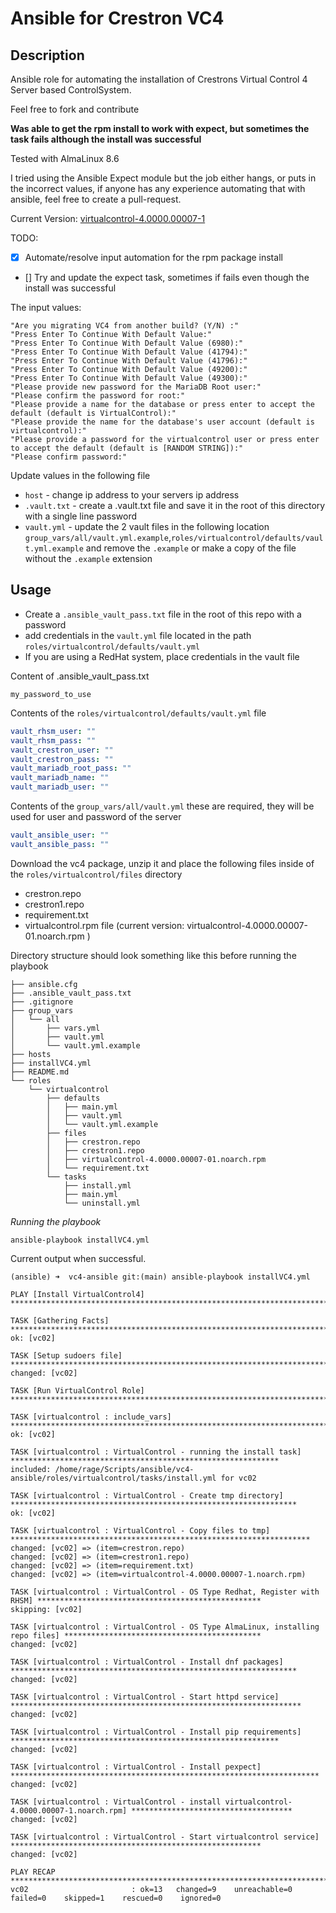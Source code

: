 # Ansible for Crestron VC4

## Description

Ansible role for automating the installation of Crestrons Virtual Control 4 Server based ControlSystem.

Feel free to fork and contribute

**Was able to get the rpm install to work with expect, but sometimes the task fails although the install was successful**

Tested with AlmaLinux 8.6

I tried using the Ansible Expect module but the job either hangs, or puts in the incorrect values, if anyone has any experience automating that with ansible, feel free to create a pull-request.

Current Version: [virtualcontrol-4.0000.00007-1](https://www.crestron.com/Software-Firmware/Firmware/4-Series-Control-Systems/VC-4/4-0000-00007-01)

TODO:

- [x] Automate/resolve input automation for the rpm package install
- [] Try and update the expect task, sometimes if fails even though the install was successful

The input values:

```text
"Are you migrating VC4 from another build? (Y/N) :"
"Press Enter To Continue With Default Value:"
"Press Enter To Continue With Default Value (6980):"
"Press Enter To Continue With Default Value (41794):"
"Press Enter To Continue With Default Value (41796):"
"Press Enter To Continue With Default Value (49200):"
"Press Enter To Continue With Default Value (49300):"
"Please provide new password for the MariaDB Root user:"
"Please confirm the password for root:"
"Please provide a name for the database or press enter to accept the default (default is VirtualControl):"
"Please provide the name for the database's user account (default is virtualcontrol):"
"Please provide a password for the virtualcontrol user or press enter to accept the default (default is [RANDOM STRING]):"
"Please confirm password:"
```

Update values in the following file

- `host` - change ip address to your servers ip address
- `.vault.txt` - create a .vault.txt file and save it in the root of this directory with a single line password
- `vault.yml` - update the 2 vault files in the following location `group_vars/all/vault.yml.example`,`roles/virtualcontrol/defaults/vault.yml.example` and remove the `.example` or make a copy of the file without the `.example` extension

## Usage

- Create a `.ansible_vault_pass.txt` file in the root of this repo with a password
- add credentials in the `vault.yml` file located in the path `roles/virtualcontrol/defaults/vault.yml`
- If you are using a RedHat system, place credentials in the vault file

Content of .ansible_vault_pass.txt

```text
my_password_to_use
```

Contents of the `roles/virtualcontrol/defaults/vault.yml` file

```yaml
vault_rhsm_user: ""
vault_rhsm_pass: ""
vault_crestron_user: ""
vault_crestron_pass: ""
vault_mariadb_root_pass: ""
vault_mariadb_name: ""
vault_mariadb_user: ""
```

Contents of the `group_vars/all/vault.yml` these are required, they will be used for user and password of the server

```yaml
vault_ansible_user: ""
vault_ansible_pass: ""
```

Download the vc4 package, unzip it and place the following files inside of the `roles/virtualcontrol/files` directory

- crestron.repo
- crestron1.repo
- requirement.txt
- virtualcontrol.rpm file (current version: virtualcontrol-4.0000.00007-01.noarch.rpm )

Directory structure should look something like this before running the playbook

```shell
├── ansible.cfg
├── .ansible_vault_pass.txt
├── .gitignore
├── group_vars
│   └── all
│       ├── vars.yml
│       ├── vault.yml
│       └── vault.yml.example
├── hosts
├── installVC4.yml
├── README.md
└── roles
    └── virtualcontrol
        ├── defaults
        │   ├── main.yml
        │   ├── vault.yml
        │   └── vault.yml.example
        ├── files
        │   ├── crestron.repo
        │   ├── crestron1.repo
        │   ├── virtualcontrol-4.0000.00007-01.noarch.rpm
        │   └── requirement.txt
        └── tasks
            ├── install.yml
            ├── main.yml
            └── uninstall.yml
```

_Running the playbook_

```shell
ansible-playbook installVC4.yml
```

Current output when successful.

```shell
(ansible) ➜  vc4-ansible git:(main) ansible-playbook installVC4.yml

PLAY [Install VirtualControl4] ***********************************************************************************************

TASK [Gathering Facts] *******************************************************************************************************
ok: [vc02]

TASK [Setup sudoers file] ****************************************************************************************************
changed: [vc02]

TASK [Run VirtualControl Role] ***********************************************************************************************

TASK [virtualcontrol : include_vars] *****************************************************************************************
ok: [vc02]

TASK [virtualcontrol : VirtualControl - running the install task] ************************************************************
included: /home/rage/Scripts/ansible/vc4-ansible/roles/virtualcontrol/tasks/install.yml for vc02

TASK [virtualcontrol : VirtualControl - Create tmp directory] ****************************************************************
ok: [vc02]

TASK [virtualcontrol : VirtualControl - Copy files to tmp] *******************************************************************
changed: [vc02] => (item=crestron.repo)
changed: [vc02] => (item=crestron1.repo)
changed: [vc02] => (item=requirement.txt)
changed: [vc02] => (item=virtualcontrol-4.0000.00007-1.noarch.rpm)

TASK [virtualcontrol : VirtualControl - OS Type Redhat, Register with RHSM] **************************************************
skipping: [vc02]

TASK [virtualcontrol : VirtualControl - OS Type AlmaLinux, installing repo files] ********************************************
changed: [vc02]

TASK [virtualcontrol : VirtualControl - Install dnf packages] ****************************************************************
changed: [vc02]

TASK [virtualcontrol : VirtualControl - Start httpd service] *****************************************************************
changed: [vc02]

TASK [virtualcontrol : VirtualControl - Install pip requirements] ************************************************************
changed: [vc02]

TASK [virtualcontrol : VirtualControl - Install pexpect] *********************************************************************
changed: [vc02]

TASK [virtualcontrol : VirtualControl - install virtualcontrol-4.0000.00007-1.noarch.rpm] ************************************
changed: [vc02]

TASK [virtualcontrol : VirtualControl - Start virtualcontrol service] ********************************************************
changed: [vc02]

PLAY RECAP *******************************************************************************************************************
vc02                       : ok=13   changed=9    unreachable=0    failed=0    skipped=1    rescued=0    ignored=0
```

